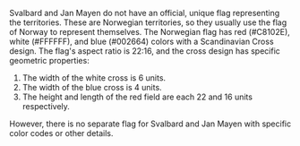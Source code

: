 Svalbard and Jan Mayen do not have an official, unique flag representing the territories. These are Norwegian territories, so they usually use the flag of Norway to represent themselves. The Norwegian flag has red (#C8102E), white (#FFFFFF), and blue (#002664) colors with a Scandinavian Cross design. The flag's aspect ratio is 22:16, and the cross design has specific geometric properties:

1. The width of the white cross is 6 units.
2. The width of the blue cross is 4 units.
3. The height and length of the red field are each 22 and 16 units respectively.

However, there is no separate flag for Svalbard and Jan Mayen with specific color codes or other details.